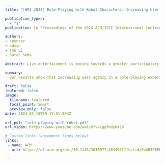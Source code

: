 ```yaml
---
title: "[HRI 2024] Role-Playing with Robot Characters: Increasing User Engagement through Narrative and Gameplay Agency"

publication_types:
  - "1"
publication: In *Proceedings of the 2024 ACM/IEEE International Conference on Human-Robot Interaction*

authors:
- spencer
- admin
- You Li
- Sarah Sebo

abstract: Live entertainment is moving towards a greater participatory culture, with dynamic narratives told through audience interaction. Robot characters offer a unique opportunity to mitigate the challenges of creating personalized entertainment at scale. However, robots often cannot react to audience responses, limiting opportunities for audience participation. In this work, we explore methods to increase user agency in live entertainment experiences with robot characters to improve user engagement and enjoyment. In a between-subjects study (N=60), we create an immersive story where users role-play as detectives with two distinct robot characters. Users either (1) have greater involvement and self-identification in the story by talking with the robots in-character (narrative condition), (2) have a more active role in solving puzzles (gameplay condition), or (3) follow along without being prompted by the robots for input (control condition). Our results show that increasing user agency in a role-playing experience, in either its narrative or its gameplay, improves users' flow state, sense of autonomy and competence, verbal engagement, and perceptions of the robot characters' engagement. Increasing narrative agency also led to longer unprompted reactions from participants, while gameplay agency improved feelings of immersion and relatedness with the robots. These findings suggest that creating either narrative or gameplay agency can improve user engagement, which can extend to broader robot interactions where gameplay elements and role-playing in stories can be incorporated.

summary: 
  Our results show that increasing user agency in a role-playing experience, in either its narrative or its gameplay, improves users' flow state, sense of autonomy and competence, verbal engagement, and perceptions of the robot characters' engagement. Increasing narrative agency also led to longer unprompted reactions from participants, while gameplay agency improved feelings of immersion and relatedness with the robots. These findings suggest that creating either narrative or gameplay agency can improve user engagement, which can extend to broader robot interactions where gameplay elements and role-playing in stories can be incorporated.

draft: false
featured: false
image:
  filename: featured
  focal_point: Smart
  preview_only: false
date: 2024-03-15T19:17:51.593Z

url_pdf: "role-playing-with-robot.pdf"
url_video: https://www.youtube.com/watch?v=LggfmUpKx20

# Custom links (uncomment lines below)
links:
 - name: ACM
   url: https://dl.acm.org/doi/10.1145/3610977.3634941?fbclid=IwAR3E6FHd9yz6VvnSjAX8XUdTtUynN0xr2D6zQygP1JTD-846hQc9kxQvflo

---
```

